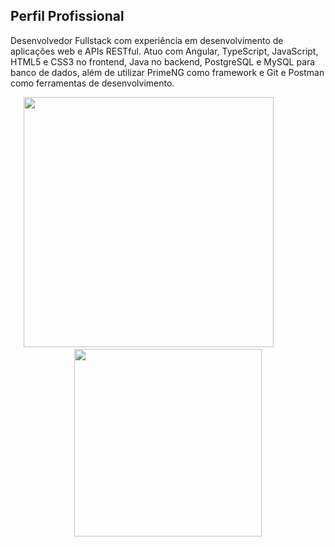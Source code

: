 ## Perfil Profissional

Desenvolvedor Fullstack com experiência em desenvolvimento de aplicações web e APIs RESTful.
Atuo com Angular, TypeScript, JavaScript, HTML5 e CSS3 no frontend, Java no backend, PostgreSQL e MySQL para banco de dados, além de utilizar PrimeNG como framework e Git e Postman como ferramentas de desenvolvimento.

<p align="center">
  <img src="https://github-readme-stats.vercel.app/api?username=mjoliveir&show_icons=true&theme=tokyonight" width="400"/>
  &nbsp;&nbsp;&nbsp;&nbsp;&nbsp;&nbsp;&nbsp;&nbsp;&nbsp;&nbsp;&nbsp;&nbsp;&nbsp;&nbsp;&nbsp;
  <img src="https://github-readme-stats.vercel.app/api/top-langs/?username=mjoliveir&layout=compact&langs_count=7&theme=tokyonight" width="300"/>
</p>

